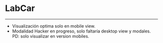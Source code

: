 # LabCar
___
* Visualización optima solo en mobile view.
* Modalidad Hacker en progreso, solo faltaría desktop view y modales.
PD: solo visualizar en version mobiles.